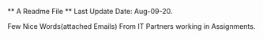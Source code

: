 ** A Readme File ** Last Update Date: Aug-09-20.

Few Nice Words(attached Emails) From IT Partners working in Assignments.